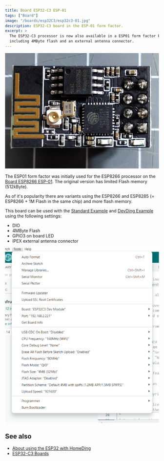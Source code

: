 ```yaml
---
title: Board ESP32-C3 ESP-01
tags: ["Board"]
image: "/boards/esp32C3/esp32c3-01.jpg"
description: ESP32-C3 board in the ESP-01 form factor.
excerpt: >
  The ESP32-C3 processor is now also available in a ESP01 form factor board
  including 4MByte flash and an external antenna connector.
---
```


![ESP32-C3 board](esp32c3-01.jpg "w600")

The ESP01 form factor was initially used for the ESP8266 processor on the [Board ESP8266 ESP-01](/boards/esp8266/esp01.md).
The original version has limited Flash memory (512kByte).

As of it's popularity there are variants using the ESP8266 and ESP8285 (= ESP8266 + 1M Flash in the same chip)
and more flash memory.

This board can be used with the [Standard Example](/examples/standard.md) and [DevDing Example](/examples/devding.md)
using the following settings:

* DIO
* 4MByte Flash
* GPIO3 on board LED
* IPEX external antenna connector

![alt text](esp01c3-settings.png)

## See also

* [About using the ESP32 with HomeDing](/boards/esp32/readme.md)
* [ESP32-C3 Boards](/boards/esp32c3/index.md)
